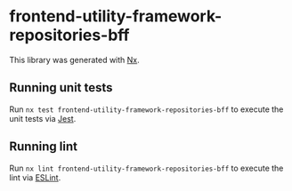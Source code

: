 # frontend-utility-framework-repositories-bff

This library was generated with [Nx](https://nx.dev).

## Running unit tests

Run `nx test frontend-utility-framework-repositories-bff` to execute the unit tests via [Jest](https://jestjs.io).

## Running lint

Run `nx lint frontend-utility-framework-repositories-bff` to execute the lint via [ESLint](https://eslint.org/).
